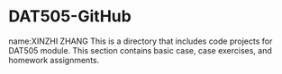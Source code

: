 # DAT505-GitHub
name:XINZHI ZHANG
This is a directory that includes code projects for DAT505 module.
This section contains basic case, case exercises, and homework assignments.
